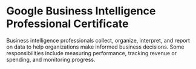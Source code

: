 # Google Business Intelligence Professional Certificate
 Business intelligence professionals collect, organize, interpret, and report on data to help organizations make informed business decisions. Some responsibilities include measuring performance, tracking revenue or spending, and monitoring progress.
